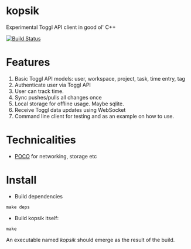 kopsik
======

Experimental Toggl API client in good ol' C++

[![Build Status](https://travis-ci.org/tanel/kopsik.png)](https://travis-ci.org/tane/kopsik)


Features
========
1. Basic Toggl API models: user, workspace, project, task, time entry, tag
2. Authenticate user via Toggl API
3. User can track time.
4. Sync pushes/pulls all changes once
5. Local storage for offline usage. Maybe sqlite.
6. Receive Toggl data updates using WebSocket
7. Command line client for testing and as an example on how to use.


Technicalities
==============
* [POCO](http://pocoproject.org/) for networking, storage etc


Install
=======
* Build dependencies

```
make deps
```

* Build kopsik itself:

```
make
```

An executable named *kopsik* should emerge as the result of the build.

